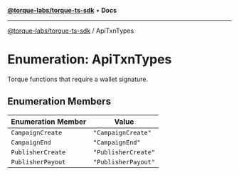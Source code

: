 [**@torque-labs/torque-ts-sdk**](../README.md) • **Docs**

***

[@torque-labs/torque-ts-sdk](../README.md) / ApiTxnTypes

# Enumeration: ApiTxnTypes

Torque functions that require a wallet signature.

## Enumeration Members

| Enumeration Member | Value |
| ------ | ------ |
| `CampaignCreate` | `"CampaignCreate"` |
| `CampaignEnd` | `"CampaignEnd"` |
| `PublisherCreate` | `"PublisherCreate"` |
| `PublisherPayout` | `"PublisherPayout"` |
